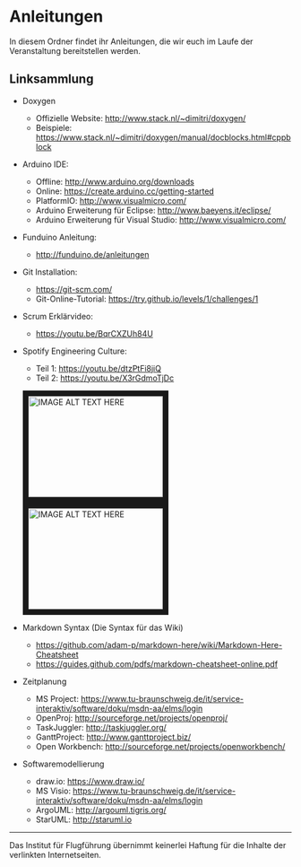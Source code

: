 # Anleitungen
In diesem Ordner findet ihr Anleitungen, die wir euch im Laufe der Veranstaltung bereitstellen werden.

## Linksammlung
	
* Doxygen 
	* Offizielle Website: http://www.stack.nl/~dimitri/doxygen/
	* Beispiele: https://www.stack.nl/~dimitri/doxygen/manual/docblocks.html#cppblock

* Arduino IDE:
	* Offline: http://www.arduino.org/downloads
	* Online: https://create.arduino.cc/getting-started
	* PlatformIO: http://www.visualmicro.com/
	* Arduino Erweiterung für Eclipse: http://www.baeyens.it/eclipse/	
	* Arduino Erweiterung für Visual Studio: http://www.visualmicro.com/
	
* Funduino Anleitung:
	* http://funduino.de/anleitungen
	
* Git Installation:
	* https://git-scm.com/
	* Git-Online-Tutorial: https://try.github.io/levels/1/challenges/1

* Scrum Erklärvideo:
	* https://youtu.be/BqrCXZUh84U
* Spotify Engineering Culture:
	* Teil 1: https://youtu.be/dtzPtFi8jiQ
	* Teil 2: https://youtu.be/X3rGdmoTjDc
	
	<a href="http://www.youtube.com/watch?feature=player_embedded&v=dtzPtFi8jiQ
" target="_blank"><img src="http://img.youtube.com/vi/dtzPtFi8jiQ/0.jpg" 
alt="IMAGE ALT TEXT HERE" width="240" height="180" border="10" /></a> <a href="http://www.youtube.com/watch?feature=player_embedded&v=X3rGdmoTjDc
" target="_blank"><img src="http://img.youtube.com/vi/X3rGdmoTjDc/0.jpg" 
alt="IMAGE ALT TEXT HERE" width="240" height="180" border="10" /></a>
* Markdown Syntax (Die Syntax für das Wiki)
	* https://github.com/adam-p/markdown-here/wiki/Markdown-Here-Cheatsheet
	* https://guides.github.com/pdfs/markdown-cheatsheet-online.pdf
* Zeitplanung
	* MS Project: https://www.tu-braunschweig.de/it/service-interaktiv/software/doku/msdn-aa/elms/login
	* OpenProj: http://sourceforge.net/projects/openproj/
	* TaskJuggler: http://taskjuggler.org/
	* GanttProject: http://www.ganttproject.biz/
	* Open Workbench: http://sourceforge.net/projects/openworkbench/
* Softwaremodellierung
	* draw.io: https://www.draw.io/
	* MS Visio: https://www.tu-braunschweig.de/it/service-interaktiv/software/doku/msdn-aa/elms/login
	* ArgoUML: http://argouml.tigris.org/
	* StarUML: http://staruml.io
	
	
---
Das Institut für Flugführung übernimmt keinerlei Haftung für die Inhalte der verlinkten Internetseiten.
